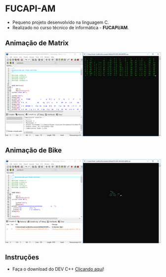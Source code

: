 # FUCAPI-AM
* Pequeno projeto desenvolvido na linguagem C.
* Realizado no curso técnico de informática - __FUCAPI/AM__.

## Animação de Matrix
![Matrix](https://github.com/FrankCarrilho/FUCAPI-AM/blob/master/img_matrix.png)


## Animação de Bike
![Bike](https://github.com/FrankCarrilho/FUCAPI-AM/blob/master/img_bike.png)
## Instruções
* Faça o download do DEV C++ [Clicando aqui](https://sourceforge.net/projects/orwelldevcpp/)!
